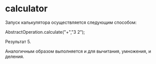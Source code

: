 # calculator

Запуск калькулятора осуществляется следующим способом:

AbstractOperation.calculate("+","3 2");

Результат 5.

Аналогичным образом выполняется и для вычитания, умножения, и деления.
